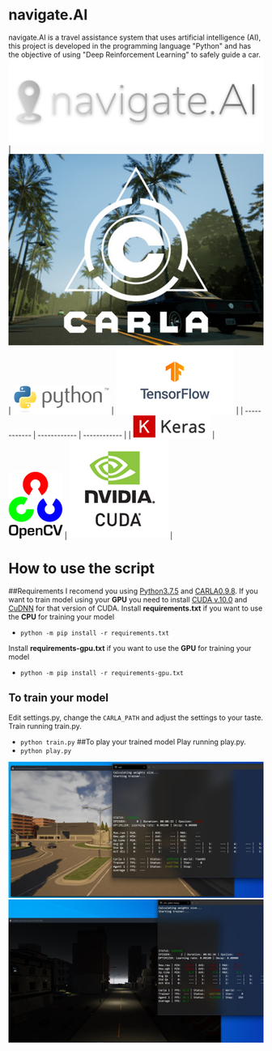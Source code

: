 # navigate.AI
navigate.AI is a travel assistance system that uses artificial intelligence (AI), this project is developed in the programming language "Python" and has the objective of using "Deep Reinforcement Learning" to safely guide a car.
<img src="images/logo.png">
| <img src="images/carla.jpg"> | <img src="images/python.png"> | <img src="images/tensorflow.png"> |
| ------------ | ------------ | ------------ |
| <img src="images/keras.png"> | <img src="images/opencv.png"> | <img src="images/cuda.png"> |

# How to use the script
##Requirements
I recomend you using [Python3.7.5](https://www.python.org/downloads/release/python-375/ "Python3.7.5") and [CARLA0.9.8](https://github.com/carla-simulator/carla/releases/tag/0.9.8 "CARLA0.9.8").
If you want to train model using your **GPU** you need to install [CUDA v.10.0](https://developer.nvidia.com/cuda-10.0-download-archive "CUDA v.10.0") and [CuDNN](https://developer.nvidia.com/rdp/cudnn-archive "CuDNN") for that version of CUDA.
Install **requirements.txt** if you want to use the **CPU** for training your model
- `python -m pip install -r requirements.txt`

Install **requirements-gpu.txt** if you want to use the **GPU** for training your model
- `python -m pip install -r requirements-gpu.txt`
## To train your model
Edit settings.py, change the `CARLA_PATH` and adjust the settings to your taste.
Train running train.py.
- `python train.py`
##To play your trained model
Play running play.py.
- `python play.py`
<img src="images/carla1.jpg">
<img src="images/carla2.jpg">